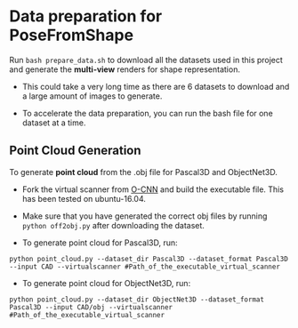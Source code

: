 # Data preparation for PoseFromShape

Run ```bash prepare_data.sh``` to download all the datasets used in this project
and generate the **multi-view** renders for shape representation.

* This could take a very long time as there are 6 datasets to download 
and a large amount of images to generate.

* To accelerate the data preparation, you can run the bash file for one dataset
at a time.

## Point Cloud Generation

To generate **point cloud** from the .obj file for Pascal3D and ObjectNet3D.

* Fork the virtual scanner from [O-CNN](https://github.com/wang-ps/O-CNN/tree/master/virtual_scanner)
and build the executable file. This has been tested on ubuntu-16.04.

* Make sure that you have generated the correct obj files by running 
```python off2obj.py```
after downloading the dataset.

* To generate point cloud for Pascal3D, run:
```
python point_cloud.py --dataset_dir Pascal3D --dataset_format Pascal3D --input CAD --virtualscanner #Path_of_the_executable_virtual_scanner
```

* To generate point cloud for ObjectNet3D, run:
```
python point_cloud.py --dataset_dir ObjectNet3D --dataset_format Pascal3D --input CAD/obj --virtualscanner #Path_of_the_executable_virtual_scanner
```
